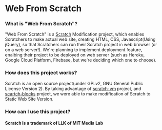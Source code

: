 # Web From Scratch

### What is "Web From Scratch"?
"Web From Scratch" is a [Scratch](https://scratch.mit.edu/) Modification project, which enables Scratchers to make actual web site, creating HTML, CSS, Javascript(Using jQuery), so that Scratchers can run their Scratch project in web browser (or on a web server!).
We're planning to implement deployment feature, enalbing their project to be deployed on web server (such as Heroku, Google Cloud Platform, Firebase, but we're deciding which one to choose).

### How does this project works?
Scratch is an open source project(under GPLv2, GNU General Public License Version 2). By taking advantage of [scratch-vm](https://github.com/LLK/scratch-vm) project, and [scartch-blocks](https://github.com/LLK/scratch-blocks) project, we were able to make modification of Scratch to Static Web Site Version.

### How can I use this project?

#### Scratch is a trademark of LLK of MIT Media Lab